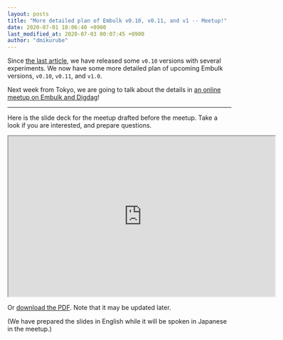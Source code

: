 ```yaml
---
layout: posts
title: "More detailed plan of Embulk v0.10, v0.11, and v1 -- Meetup!"
date: 2020-07-01 18:06:40 +0900
last_modified_at: 2020-07-03 00:07:45 +0900
author: "dmikurube"
---
```


Since [the last article](/articles/2020/03/13/embulk-v0.10.html), we have released some `v0.10` versions with several experiments. We now have some more detailed plan of upcoming Embulk versions, `v0.10`, `v0.11`, and `v1.0`.

Next week from Tokyo, we are going to talk about the details in [an online meetup on Embulk and Digdag](https://techplay.jp/event/781988)!

----

Here is the slide deck for the meetup drafted before the meetup. Take a look if you are interested, and prepare questions.

<iframe src="https://docs.google.com/viewer?url={{ "assets/files/2020-07-09-meetup.pdf" | absolute_url }}&embedded=true" width="600" height="360"></iframe>

Or [download the PDF](/assets/files/2020-07-09-meetup.pdf). Note that it may be updated later.

(We have prepared the slides in English while it will be spoken in Japanese in the meetup.)
